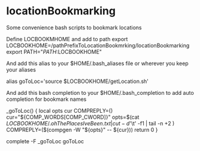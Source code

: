 locationBookmarking
===================

Some convenience bash scripts to bookmark locations 


Define LOCBOOKMHOME and add to path
export LOCBOOKHOME=/pathPrefixToLocationBookmrking/locationBookmarking
export PATH="$PATH:$LOCBOOKHOME"

And add this alias to your $HOME/.bash_aliases file or wherever you keep your aliases 

alias goToLoc='source $LOCBOOKHOME/getLocation.sh'

And add this bash completion to your $HOME/.bash_completion to add auto completion for bookmark names

_goToLoc()
{
    local opts cur
    COMPREPLY=()
    cur="${COMP_WORDS[COMP_CWORD]}"
    opts=$(cat $LOCBOOKHOME/.ohThePlacesIveBeen.txt | cut -d$'\t' -f1 | tail -n +2 )
    COMPREPLY=($(compgen -W "${opts}" -- ${cur}))
    return 0
}

complete -F _goToLoc goToLoc
